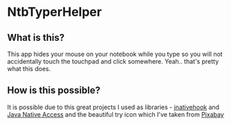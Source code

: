 # **NtbTyperHelper**

## What is this?

This app hides your mouse on your notebook while you type so you will not accidentally touch the touchpad and click somewhere. Yeah.. that's pretty what this does.

## How is this possible?

It is possible due to this great projects I used as libraries - [jnativehook](https://github.com/kwhat/jnativehook) and [Java Native Access](https://github.com/java-native-access/jna) and the beautiful try icon which I've taken from [Pixabay](https://pixabay.com/cs/barevn%C3%A9-pastelky-tu%C5%BEka-pero-3148812/)